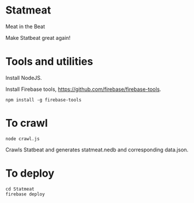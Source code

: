 # Statmeat
Meat in the Beat

Make Statbeat great again!

# Tools and utilities
Install NodeJS.

Install Firebase tools, https://github.com/firebase/firebase-tools.

`npm install -g firebase-tools`

# To crawl
`node crawl.js`

Crawls Statbeat and generates statmeat.nedb and corresponding data.json.

# To deploy

```
cd Statmeat
firebase deploy
```
